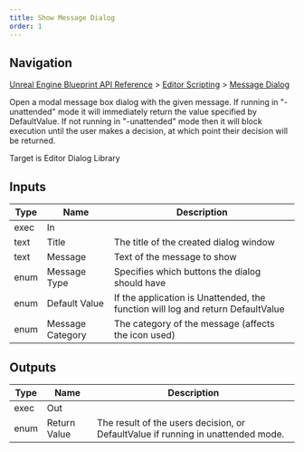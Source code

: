 ```yaml
---
title: Show Message Dialog
order: 1
---
```

## Navigation

[Unreal Engine Blueprint API Reference](https://dev.epicgames.com/documentation/en-us/unreal-engine/BlueprintAPI) > [Editor Scripting](https://dev.epicgames.com/documentation/en-us/unreal-engine/BlueprintAPI/EditorScripting) > [Message Dialog](https://dev.epicgames.com/documentation/en-us/unreal-engine/BlueprintAPI/EditorScripting/MessageDialog)

Open a modal message box dialog with the given message. If running in "-unattended" mode it will immediately
return the value specified by DefaultValue. If not running in "-unattended" mode then it will block execution
until the user makes a decision, at which point their decision will be returned.

Target is Editor Dialog Library

## Inputs

| Type | Name | Description |
| --- | --- | --- |
| exec | In |  |
| text | Title | The title of the created dialog window |
| text | Message | Text of the message to show |
| enum | Message Type | Specifies which buttons the dialog should have |
| enum | Default Value | If the application is Unattended, the function will log and return DefaultValue |
| enum | Message Category | The category of the message (affects the icon used) |

## Outputs

| Type | Name | Description |
| --- | --- | --- |
| exec | Out |  |
| enum | Return Value | The result of the users decision, or DefaultValue if running in unattended mode. |
